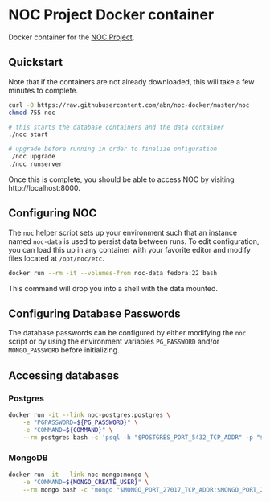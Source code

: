 # NOC Project Docker container

Docker container for the [NOC Project](https://kb.nocproject.org/).

## Quickstart
Note that if the containers are not already downloaded, this will take a few minutes to complete.

```sh
curl -O https://raw.githubusercontent.com/abn/noc-docker/master/noc
chmod 755 noc

# this starts the database containers and the data container
./noc start

# upgrade before running in order to finalize onfiguration
./noc upgrade
./noc runserver
```

Once this is complete, you should be able to access NOC by visiting http://localhost:8000.

## Configuring NOC
The `noc` helper script sets up your environment such that an instance named `noc-data` is used to persist data between runs. To edit configuration, you can load this up in any container with your favorite editor and modify files located at `/opt/noc/etc`.

```sh
docker run --rm -it --volumes-from noc-data fedora:22 bash
```

This command will drop you into a shell with the data mounted.

## Configuring Database Passwords
The database passwords can be configured by either modifying the `noc` script or by using the environment variables `PG_PASSWORD` and/or `MONGO_PASSWORD` before initializing.

## Accessing databases

### Postgres
```sh
docker run -it --link noc-postgres:postgres \
    -e "PGPASSWORD=${PG_PASSWORD}" \
    -e "COMMAND=${COMMAND}" \
    --rm postgres bash -c 'psql -h "$POSTGRES_PORT_5432_TCP_ADDR" -p "$POSTGRES_PORT_5432_TCP_PORT" -U noc'
```
### MongoDB
```sh
docker run -it --link noc-mongo:mongo \
    -e "COMMAND=${MONGO_CREATE_USER}" \
    --rm mongo bash -c 'mongo "$MONGO_PORT_27017_TCP_ADDR:$MONGO_PORT_27017_TCP_PORT/noc"'
```
